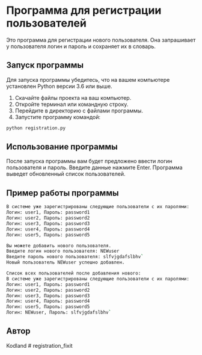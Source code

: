 # Программа для регистрации пользователей

Это программа для регистрации нового пользователя. Она запрашивает у пользователя логин и пароль и сохраняет их в словарь.

## Запуск программы

Для запуска программы убедитесь, что на вашем компьютере установлен Python версии 3.6 или выше.

1. Скачайте файлы проекта на ваш компьютер.
2. Откройте терминал или командную строку.
3. Перейдите в директорию с файлами программы.
4. Запустите программу командой:

```bash
python registration.py
```

## Использование программы

После запуска программы вам будет предложено ввести логин пользователя и пароль. Введите данные нажмите Enter. Программа выведет обновленный список пользователей.

## Пример работы программы

```bash
В системе уже зарегистрированы следующие пользователи с их паролями:
Логин: user1, Пароль: password1
Логин: user2, Пароль: password2
Логин: user3, Пароль: password3
Логин: user4, Пароль: password4
Логин: user5, Пароль: password5

Вы можете добавить нового пользователя.
Введите логин нового пользователя: NEWuser
Введите пароль нового пользователя: slfvjgdafslbhv`
Новый пользователь NEWuser успешно добавлен.

Список всех пользователей после добавления нового:
В системе уже зарегистрированы следующие пользователи с их паролями:
Логин: user1, Пароль: password1
Логин: user2, Пароль: password2
Логин: user3, Пароль: password3
Логин: user4, Пароль: password4
Логин: user5, Пароль: password5
Логин: NEWuser, Пароль: slfvjgdafslbhv`
```

## Автор

Kodland
#   r e g i s t r a t i o n _ f i x i t  
 